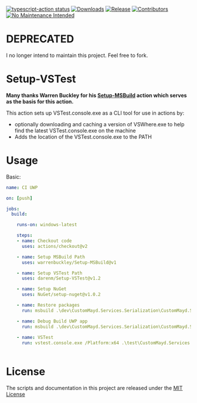 [![typescript-action status](https://github.com/actions/typescript-action/workflows/build-test/badge.svg)](https://github.com/actions/typescript-action/workflows/build-test/badge.svg)
[![Downloads](https://img.shields.io/github/downloads/darenm/Setup-VSTest/total.svg?label=Downloads)](https://github.com/darenm/Setup-VSTest/releases/)
[![Release](https://img.shields.io/github/release/darenm/Setup-VSTest.svg?label=Release)](https://github.com/darenm/Setup-VSTest/releases)
[![Contributors](https://img.shields.io/github/contributors/darenm/Setup-VSTest?label=Contributors)](https://github.com/darenm/Setup-VSTest/graphs/contributors)
[![No Maintenance Intended](http://unmaintained.tech/badge.svg)](http://unmaintained.tech/)

# DEPRECATED

I no longer intend to maintain this project. Feel free to fork.

# Setup-VSTest

**Many thanks Warren Buckley for his [Setup-MSBuild](https://github.com/warrenbuckley/Setup-MSBuild) action which serves as the basis for this action.**

This action sets up VSTest.console.exe as a CLI tool for use in actions by:
- optionally downloading and caching a version of VSWhere.exe to help find the latest VSTest.console.exe on the machine
- Adds the location of the VSTest.console.exe to the PATH


# Usage

Basic:
```yaml
name: CI UWP

on: [push]

jobs:
  build:

    runs-on: windows-latest

    steps:
    - name: Checkout code
      uses: actions/checkout@v2

    - name: Setup MSBuild Path
      uses: warrenbuckley/Setup-MSBuild@v1

    - name: Setup VSTest Path
      uses: darenm/Setup-VSTest@v1.2

    - name: Setup NuGet
      uses: NuGet/setup-nuget@v1.0.2

    - name: Restore packages
      run: msbuild .\dev\CustomMayd.Services.Serialization\CustomMayd.Services.Serialization.sln -t:restore

    - name: Debug Build UWP app
      run: msbuild .\dev\CustomMayd.Services.Serialization\CustomMayd.Services.Serialization.sln /p:Configuration=Debug /p:AppxBundlePlatforms="x86|x64|ARM" /p:AppxPackageDir=".\AppxPackages" /p:AppxBundle=Always /p:UapAppxPackageBuildMode=StoreUpload
      
    - name: VSTest
      run: vstest.console.exe /Platform:x64 .\test\CustomMayd.Services.Serialization.Tests\AppxPackages\CustomMayd.Services.Serialization.Tests_1.0.0.0_Debug_Test\CustomMayd.Services.Serialization.Tests_1.0.0.0_x86_Debug.appx



```

# License

The scripts and documentation in this project are released under the [MIT License](LICENSE)

